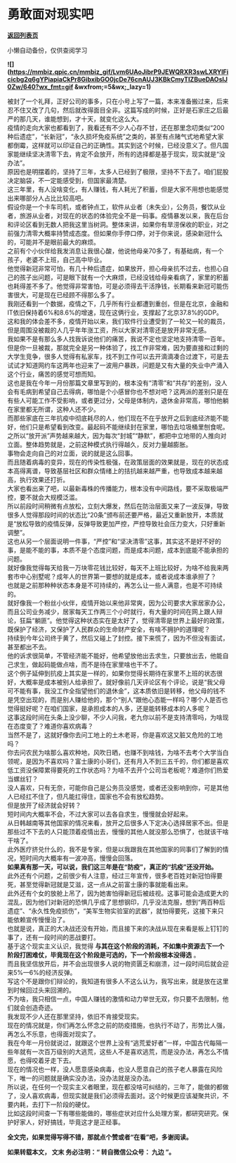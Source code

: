 # 勇敢面对现实吧

[**返回列表页**](/gzh/九边)

小懒自动备份，仅供查阅学习

****![](https://mmbiz.qpic.cn/mmbiz_gif/Lvm6UAoJibrP9JEWQRXR3swLXRYlFicicbg2q6gYPiapiaCkPr8GibxibGO0jcDe76cnAUJ3KBkCmyTIZBueDAOslJ0Zw/640?wx_fmt=gif
&wxfrom;=5&wx;_lazy=1)****

  

被封了一个礼拜，正好公司的事多，只在小号上写了一篇，本来准备搬过来，后来忍不住又改了几句，然后就改得面目全非。这篇写成的时候，正好是石家庄之后最严的那几天，谁能想到，才十天，就变化这么大。  
疫情的走向大家也都看到了，我看还有不少人心存不甘，还在那里念叨类似“200种后遗症”，“长新冠”，“永久损坏免疫系统”之类的，甚至有点赌气式地希望大家都倒霉，这样就可以印证自己的正确性。其实到这个时候，已经没意义了。但凡国家能继续坚决清零下去，肯定不会放开，所有的选择都是基于现实，现实就是“没办法”。  
原因也是明摆着的，坚持了三年，太多人已经到了极限，坚持不下去了。咱们屁股决定脑袋，不一定能感受到，但国家最清楚。  
这三年里，有人没啥变化，有人赚钱，有人耗光了积蓄，但是大家不用想也能感觉出来哪部分人占比比较高吧。  
假设你是一个卡车司机，或者钟点工，软件从业者（未失业），公务员，餐饮从业者，旅游从业者，对现在的状态的体验完全不是一码事。疫情暴发以来，我在后台和评论区看到无数人把我这里当树洞。整体来讲，如果你有旱涝保收的职业，对之前强力清零大概率持赞成态度。但如果你手停口停，对于你来说，感染新冠什么的，可能并不是眼前最大的麻烦。  
之前有个小伙伴给我发消息让我很心酸，他说他母亲70多了，有基础病，有一个孩子，老婆不上班，自己高中毕业。  
他觉得新冠非常可怕，有几十种后遗症，如果放开，担心母亲抗不过去，也担心自己的孩子出问题，可是眼下就有一个大麻烦，已经没钱给母亲看病了，家里的积蓄也耗得差不多了。他觉得非常害怕，可是必须得去干活挣钱，长期看来新冠可能伤害很大，可是现在已经顾不得那么多了。  
我刚还看到一个数据，疫情之下，几乎所有行业都遭到重创，但是在北京，金融和IT依旧保持着6%和8.6%的增速，现在这俩行业，支撑起了北京37.8%的GDP。这和我的体会差不多，疫情开始以来，我们软件行业遭受到了一轮又一轮的裁员，但是周围没被裁的人几乎年年涨工资，所以大家对清零还是放开非常无感。  
我如果不是有那么多人找我诉说他们的痛苦，我说不定也坚定地支持清零一百年。  
但是你一旦被裁，那就完全是另一种体验了，找工作非常难，因为要直接和过剩的大学生竞争，很多人觉得有私家车，找不到工作可以去开滴滴凑合过渡下，可是去试试才知道网约车这两年也迎来了一波用户暴跌，问题是又有大量的失业中产涌入这个行业，痛苦的感觉可想而知。  
这也是我在今年一月份那篇文章里写到的，根本没有“清零”和“共存”的差别，没人会有毛病到希望自己去得病，哪怕是个小感冒你也不想对吧？这两派的差别只是在有些人可能工作不受影响，或者更过分，父母是体制内，退休金非常高，哪怕他躺在家里都无所谓，这种人还不少。  
而那些家底在三年抗疫中彻底耗尽的人，他们现在不在乎放开之后到底经济能不能好，他们只是希望看到改变。最起码不能继续封在家里，哪怕去垃圾桶里刨食呢。  
之所以“放开派”声势越来越大，因为每次“封城”“静默”，都把中立地带的人推向对立面。整体趋势就是，之前这种模式执行得越久，反对力量越膨胀。  
事物会走向自己的对立面，说的就是这么回事。  
而且随着病毒的变异，现在的传染性极强，在政策层面的效果就是，现在的状态成本高得离谱，导致基层社区和群众情绪上的拮抗越来越严重，也导致成本越来越高，执行效果还打折。  
大家也看出来了吧，以最新毒株的传播能力，根本没有中间路线，要不采取极端严控，要不就会大规模泛滥。  
所以前段时间稍微有点放松，立刻大爆发，然后在防治层面又来了一波反弹，导致很多人觉得那段时间的状态比“20条”颁布前还要严格，最近又重新放开，本质就是“放松导致的疫情反弹，反弹导致更加严控，严控导致社会压力变大，只好重新调整”。  
这也从另一个层面说明一件事，“严控”和“坚决清零”这事，其实这不是好不好的事，是能不能的事，本质不是个态度问题，而是成本问题，成本到底能不能承担的问题。  
就好像我觉得每天给我一万块零花钱比较好，每天不上班比较好，为啥不给我来两套市中心别墅呢？成年人的世界第一要想的就是成本，或者说成本谁承担了？  
也就是之前那种种状态本身是不可持续的，再怎么让一些人满意，也是不可持续的。  
就好像我一个粉丝小伙伴，疫情开始以来他非常爽，因为公司要求大家居家办公，而且公司业务减少，居家每天工作两三个小时就行，有大量的时间在网上跟人辩论，狂扁“躺匪”。他觉得这种状态实在是太好了，觉得清零是世界上最好的政策，既保护了经济，又保护了人民群众的生命财产安全，有啥不拥护的道理呢？  
持续到今年公司终于黄了，然后又碰上了封控。接下来慌了，因为不但没有面试，甚至都出不去。  
他的诉求很简单，不管经济能不能好，他希望放他出去求生，只要放出去，他能自己求生，做起码能做点啥，而不是待在家里啥也干不了。  
这个例子延伸到抗疫上其实是一样的，如果你觉得长期待在家里不上班的状态很好，大概率是成本被别人给承担了。就好像前几天评论区有个评论，说是“我父母可不能有事，我没工作全指望他们的退休金”，这本质依旧是转移，他父母的钱不是凭空出现的，而是别人赚给他的，那个“别人”跟他心态能一样吗？哪个人是否也觉得挺好呢？在咱们国家，是承担成本的人多，还是能转移成本的人多呢？  
这事这段时间在头条上没少聊，不少人问我，老九你以前不是支持清零吗，为啥现在态度变了？难道你喜欢病毒？  
当然不是了，这就好像你去问工地上的土木老哥，你是喜欢这又脏又危险的工地吗？  
你去问农民为啥那么喜欢种地，风吹日晒，也赚不到啥钱，为啥不去考个大学当白领呢，是因为不喜欢吗？富士康的小哥们，还有月入不到三五千的，你们都是喜欢低工资没保障累得要死的工作状态吗？为啥不去开个公司当老板呢？难道你们热爱当螺丝钉？  
没人喜欢，只有无奈，可能你自己是公务员没感觉，或者还没影响到你，可是其他人已经扛不住了，但凡能扛得住，国家也不会有放松趋势。  
但是放开了经济就会好转？  
短时间内大概率不会，不过大家可以去各自求生，慢慢就会好起来。  
从日韩越南等其他国家的情况来看，放开之后很多人下定决心选择居家不出。但是那些过不下去的人只能顶着疫情出去，慢慢的其他人就没那么恐惧了，也就该干啥干啥了。  
此外医疗挤兑什么的，我不是专家，但是以我跟我在其他国家的同事们了解到的情况，短时间内大概率有一波冲高，慢慢会回落。  
 **如果真有那一天，可以说，我们这三年是在“防疫”，真正的“抗疫”还没开始。**  
此外还有个问题，之前很少有人注意，经过三年宣传，很多老百姓对新冠怕得要死，甚至觉得新冠就是艾滋，这一点从之前富士康的事就能看出来。  
此外还有个女的放舱上吊了，因为她害怕得新冠后被歧视。这事可能会造成更大的混乱，因为他们对新冠的恐惧几乎成了思想钢印，几乎没法克服，想到“两百种后遗症”、“永久性免疫损伤”，“美军生物实验室的武器”，就怕得要死，这接下来只能依赖宣传慢慢治了。  
也就是说，真正的大决战还没有开始，而且接下来的决战从现在来看是板上钉钉的事了，还有一段时间的恶战要打。  
基于这个现实主义认识，我觉得 **与其在这个阶段的消耗，不如集中资源去下一个阶段打困难仗，毕竟现在这个阶段是可选的，下一个阶段根本没得选** 。  
而且我坚信放开后，并不会出现很多人说的物资匮乏和崩溃，过一段时间后就会迎来5%—6%的经济反弹。  
写这个不是跟你们辩论的，我知道有很多人不这么认为，我写出来，就是放在这里到时候回过头来回溯的。  
不为啥，我只相信一点，中国人赚钱的激情和动力举世无双，你只要不去限制，他们就会创造奇迹。  
我发现不少人还在那里坚持，依旧不肯接受现实。  
现在的情况就是，你们再怎么怀念之前的防疫措施，也执行不动了，形势比人强，再怎么不乐意，也得面对现实了。  
我在今年一月份就说过，就跟这个世界上没有“逃荒爱好者”一样，中国古代每隔一些年就有一次百万级别的大逃荒，这些人不是喜欢逃荒，而是没办法，再怎么不情愿，也得咬着牙走下去。  
现在的情况也一样，没人愿意感染病毒，也没人愿意自己的孩子老人暴露在风险下，唯一的问题就是确实没办法，没办法就是没办法。  
所以说，在任何一个现实主义者眼里，现在都没啥可纠结的，三年了，能做的都做了，没人喜欢病毒，但现实就是我们必须得去面对。这个时候更应该凝聚共识，不要内耗，去打下一阶段的硬仗。  
比如这段时间查一下有哪些能做的，哪些症状对应什么处理方案，都研究研究。保护好家人，好好搞钱，毕竟这才是正经事。

  

 **全文完，如果觉得写得不错，那就点个赞或者“在看”吧，多谢阅读。**

 **如果转载本文， **文末** 务必注明：“ **转自微信公众号：** **九边** ”。**

